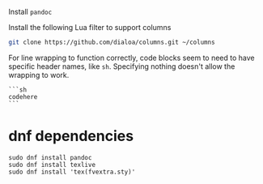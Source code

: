 
Install `pandoc`

Install the following Lua filter to support columns

```sh
git clone https://github.com/dialoa/columns.git ~/columns
```


For line wrapping to function correctly, code blocks seem to need to have specific header names, like `sh`. Specifying nothing doesn't allow the wrapping to work.

````
```sh
codehere
```
````

# dnf dependencies
```
sudo dnf install pandoc
sudo dnf install texlive
sudo dnf install 'tex(fvextra.sty)'
```

